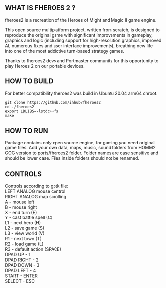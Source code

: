 ## WHAT IS FHEROES 2 ?

fheroes2 is a recreation of the Heroes of Might and Magic II game engine.

This open source multiplatform project, written from scratch, is designed to reproduce the original game with significant improvements in gameplay, graphics and logic (including support for high-resolution graphics, improved AI, numerous fixes and user interface improvements), breathing new life into one of the most addictive turn-based strategy games.

Thanks to fheroes2 devs and Portmaster community for this opportunity to play Heroes 2 on our portable devices.

## HOW TO BUILD

For better compatibility fheroes2 was build in Ubuntu 20.04 arm64 chroot.

```
git clone https://github.com/ihhub/fheroes2
cd ./fheroes2
export LDLIBS=-lstdc++fs
make
```

## HOW TO RUN

Package contains only open source engine, for gaming you need original game files.
Add your own data, maps, music, sound folders from HOMM2 GOG version to ports/fheroes2 folder. 
Folder names are case sensitive and should be lower case. Files inside folders should not be renamed.

## CONTROLS

Controls according to gptk file:  
LEFT ANALOG mouse control  
RIGHT ANALOG map scrolling  
A   - mouse left  
B   - mouse right  
X   - end turn (E)  
Y   - cast battle spell (C)  
L1  -  next hero (H)  
L2 - save game (S)  
L3 - view world (V)  
R1  - next town (T)  
R2 - load game (L)  
R3 - default action (SPACE)  
DPAD UP - 1  
DPAD RIGHT - 2  
DPAD DOWN - 3  
DPAD LEFT - 4  
START - ENTER  
SELECT -  ESC  
